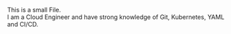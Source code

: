 This is a small File.<br> I am a Cloud Engineer and have strong knowledge of Git, Kubernetes, YAML and CI/CD.
